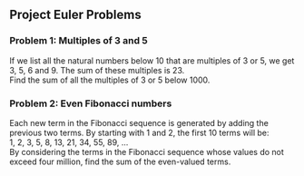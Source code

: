 
## Project Euler Problems

### Problem 1: Multiples of 3 and 5  

If we list all the natural numbers below 10 that are multiples of 3 or 5, we get 3, 5, 6 and 9. The sum of these multiples is 23.  
Find the sum of all the multiples of 3 or 5 below 1000.  


### Problem 2: Even Fibonacci numbers  

Each new term in the Fibonacci sequence is generated by adding the previous two terms. By starting with 1 and 2, the first 10 terms will be:  
1, 2, 3, 5, 8, 13, 21, 34, 55, 89, ...  
By considering the terms in the Fibonacci sequence whose values do not exceed four million, find the sum of the even-valued terms.  




